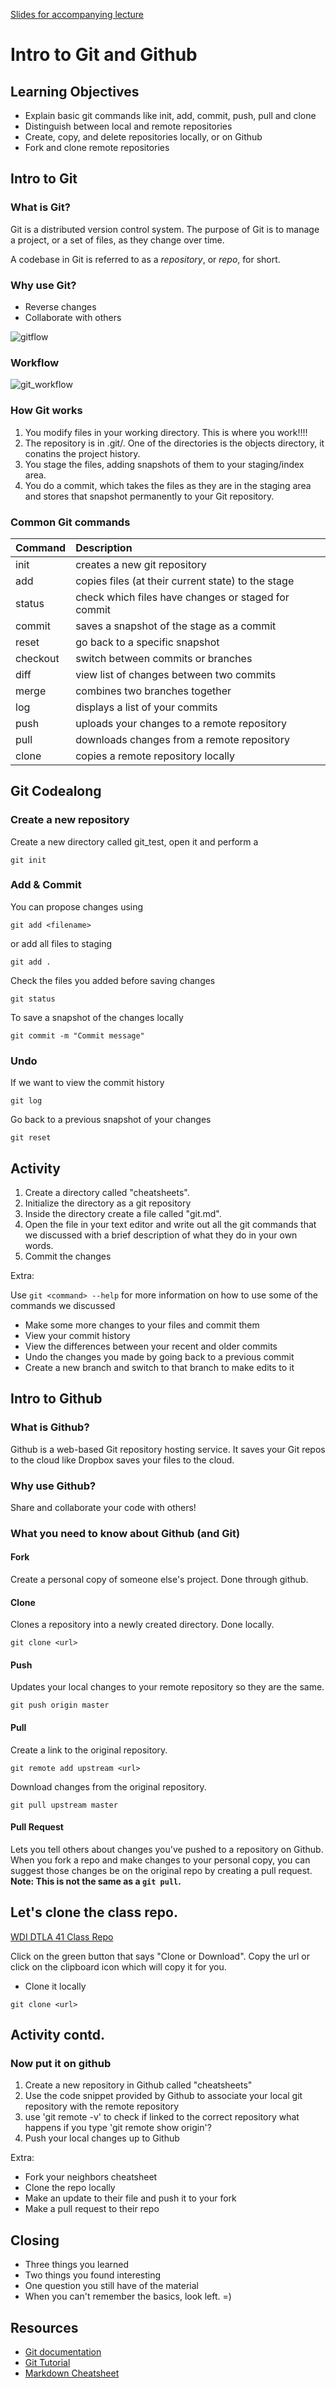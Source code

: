 [Slides for accompanying lecture](https://presentations.generalassemb.ly/9e85fb2a9aafc3f39b0ca0c1ece18e38)

# Intro to Git and Github

## Learning Objectives
+ Explain basic git commands like init, add, commit, push, pull and clone
+ Distinguish between local and remote repositories
+ Create, copy, and delete repositories locally, or on Github
+ Fork and clone remote repositories

## Intro to Git

### What is Git?

Git is a distributed version control system. The purpose of Git is to manage a project, or a set of files, as they change over time.

A codebase in Git is referred to as a *repository*, or *repo*, for short.

### Why use Git?

+ Reverse changes
+ Collaborate with others

![gitflow](http://rogerdudler.github.io/git-guide/img/branches.png)

### Workflow
![git_workflow](http://i.imgur.com/3HCGTlP.png)

### How Git works
1. You modify files in your working directory. This is where you work!!!!
2. The repository is in .git/. One of the directories is the objects directory, it conatins the project history.
3. You stage the files, adding snapshots of them to your staging/index area.
4. You do a commit, which takes the files as they are in the staging area and stores that snapshot permanently to your Git repository.

### Common Git commands

| Command  | Description |
| :------- | :-----------|
| init     | creates a new git repository |
| add      | copies files (at their current state) to the stage |
| status   | check which files have changes or staged for commit |
| commit   | saves a snapshot of the stage as a commit |
| reset    | go back to a specific snapshot |
| checkout | switch between commits or branches |
| diff     | view list of changes between two commits |
| merge    | combines two branches together |
| log      | displays a list of your commits |
| push     | uploads your changes to a remote repository |
| pull     | downloads changes from a remote repository |
| clone    | copies a remote repository locally |

## Git Codealong

### Create a new repository 
Create a new directory called git_test, open it and perform a
```
git init
```
### Add & Commit
You can propose changes using
```
git add <filename>
```
or add all files to staging
```
git add .
```
Check the files you added before saving changes
```
git status
```
To save a snapshot of the changes locally
```
git commit -m "Commit message"
```
### Undo
If we want to view the commit history
```
git log
```
Go back to a previous snapshot of your changes
```
git reset
```
## Activity

1. Create a directory called "cheatsheets".
2. Initialize the directory as a git repository
3. Inside the directory create a file called "git.md".
4. Open the file in your text editor and write out all the git commands that we discussed with a brief description of what they do in your own words.
5. Commit the changes

Extra:

Use `git <command> --help` for more information on how to use some of the commands we discussed

+ Make some more changes to your files and commit them
+ View your commit history
+ View the differences between your recent and older commits
+ Undo the changes you made by going back to a previous commit
+ Create a new branch and switch to that branch to make edits to it

## Intro to Github

### What is Github?
Github is a web-based Git repository hosting service. It saves your Git repos to the cloud like Dropbox saves your files to the cloud.

### Why use Github?
Share and collaborate your code with others!

### What you need to know about Github (and Git)

#### Fork
Create a personal copy of someone else's project. Done through github.

#### Clone
Clones a repository into a newly created directory. Done locally.
```
git clone <url>
```

#### Push
Updates your local changes to your remote repository so they are the same.
```
git push origin master
```

#### Pull
Create a link to the original repository.
```
git remote add upstream <url>
```
Download changes from the original repository.
```
git pull upstream master
```

#### Pull Request
Lets you tell others about changes you've pushed to a repository on Github. When you fork a repo and make changes to your personal copy, you can suggest those changes be on the original repo by creating a pull request. __Note: This is not the same as a `git pull`.__

## Let's clone the class repo.
[WDI DTLA 41 Class Repo](https://github.com/WDI-DTLA-41/classroom)

Click on the green button that says "Clone or Download".
Copy the url or click on the clipboard icon which will copy it for you.

+ Clone it locally
```
git clone <url>
```

## Activity contd.

### Now put it on github
1. Create a new repository in Github called "cheatsheets"
2. Use the code snippet provided by Github to associate your local git repository with the remote repository
3. use 'git remote -v' to check if linked to the correct repository
    what happens if you type 'git remote show origin'?
4. Push your local changes up to Github

Extra:
+ Fork your neighbors cheatsheet
+ Clone the repo locally
+ Make an update to their file and push it to your fork
+ Make a pull request to their repo

## Closing

- Three things you learned
- Two things you found interesting
- One question you still have of the material
- When you can't remember the basics, look left. =)

## Resources
- [Git documentation](https://git-scm.com/doc)
- [Git Tutorial](https://www.atlassian.com/git/tutorials)
- [Markdown Cheatsheet](https://github.com/adam-p/markdown-here/wiki/Markdown-Here-Cheatsheet)
